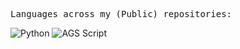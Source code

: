 <div align = "left">
 
<p><samp>Languages across my (Public) repositories:</samp></p>

![Python](https://img.shields.io/static/v1?style=flat-square&label=%E2%A0%80&color=666666&labelColor=%233572A5&message=Python%EF%B8%B175.1%25)
![AGS Script](https://img.shields.io/static/v1?style=flat-square&label=%E2%A0%80&color=666666&labelColor=%23B9D9FF&message=AGS%20Script%EF%B8%B124.8%25)

</div>
